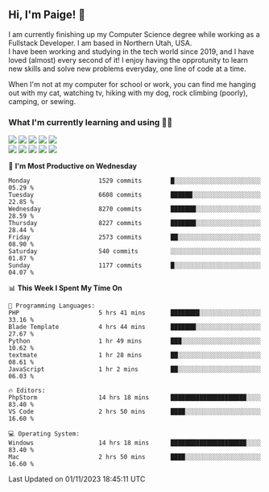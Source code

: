 ## Hi, I'm Paige! :vulcan_salute:

I am currently finishing up my Computer Science degree while working as a Fullstack Developer. I am based in Northern Utah, USA. \
I have been working and studying in the tech world since 2019, and I have loved (almost) every second of it! I enjoy having the opprotunity to learn new skills and solve new problems everyday, one line of code at a time.  

When I'm not at my computer for school or work, you can find me hanging out with my cat, watching tv, hiking with my dog, rock climbing (poorly), camping, or sewing.  

### What I'm currently learning and using :woman_technologist:
![](https://img.shields.io/badge/Laravel-FF2D20?style=for-the-badge&logo=laravel&logoColor=white) 
![](https://img.shields.io/badge/PHP-777BB4?style=for-the-badge&logo=php&logoColor=white)
![](https://img.shields.io/badge/Vue.js-35495E?style=for-the-badge&logo=vuedotjs&logoColor=4FC08D) 
![](https://img.shields.io/badge/MySQL-005C84?style=for-the-badge&logo=mysql&logoColor=white) 
![](https://img.shields.io/badge/Tailwind_CSS-38B2AC?style=for-the-badge&logo=tailwind-css&logoColor=white) \
![](https://img.shields.io/badge/Python-FFD43B?style=for-the-badge&logo=python&logoColor=blue)
![](https://img.shields.io/badge/Django-092E20?style=for-the-badge&logo=django&logoColor=green)
![](https://img.shields.io/badge/Kotlin-0095D5?&style=for-the-badge&logo=kotlin&logoColor=white)
![](https://img.shields.io/badge/Java-ED8B00?style=for-the-badge&logo=java&logoColor=white)
![](https://img.shields.io/badge/Haskell-5D4F85?style=for-the-badge&logo=haskell&logoColor=white) 

<!--START_SECTION:waka-->
📅 **I'm Most Productive on Wednesday** 

```text
Monday                   1529 commits        █░░░░░░░░░░░░░░░░░░░░░░░░   05.29 % 
Tuesday                  6608 commits        ██████░░░░░░░░░░░░░░░░░░░   22.85 % 
Wednesday                8270 commits        ███████░░░░░░░░░░░░░░░░░░   28.59 % 
Thursday                 8227 commits        ███████░░░░░░░░░░░░░░░░░░   28.44 % 
Friday                   2573 commits        ██░░░░░░░░░░░░░░░░░░░░░░░   08.90 % 
Saturday                 540 commits         ░░░░░░░░░░░░░░░░░░░░░░░░░   01.87 % 
Sunday                   1177 commits        █░░░░░░░░░░░░░░░░░░░░░░░░   04.07 % 
```


📊 **This Week I Spent My Time On** 

```text
💬 Programming Languages: 
PHP                      5 hrs 41 mins       ████████░░░░░░░░░░░░░░░░░   33.16 % 
Blade Template           4 hrs 44 mins       ███████░░░░░░░░░░░░░░░░░░   27.67 % 
Python                   1 hr 49 mins        ███░░░░░░░░░░░░░░░░░░░░░░   10.62 % 
textmate                 1 hr 28 mins        ██░░░░░░░░░░░░░░░░░░░░░░░   08.61 % 
JavaScript               1 hr 2 mins         ██░░░░░░░░░░░░░░░░░░░░░░░   06.03 % 

🔥 Editors: 
PhpStorm                 14 hrs 18 mins      █████████████████████░░░░   83.40 % 
VS Code                  2 hrs 50 mins       ████░░░░░░░░░░░░░░░░░░░░░   16.60 % 

💻 Operating System: 
Windows                  14 hrs 18 mins      █████████████████████░░░░   83.40 % 
Mac                      2 hrs 50 mins       ████░░░░░░░░░░░░░░░░░░░░░   16.60 % 
```


 Last Updated on 01/11/2023 18:45:11 UTC
<!--END_SECTION:waka-->

